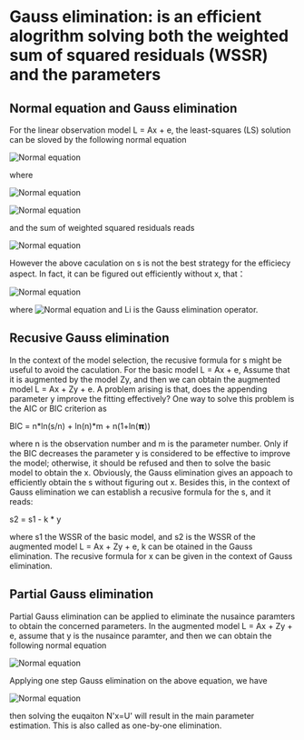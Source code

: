 # Gauss elimination: is an efficient alogrithm solving both the weighted sum of squared residuals (WSSR) and the parameters 

## Normal equation and Gauss elimination
For the linear observation model L = Ax + e, the least-squares (LS) solution can be sloved by the following normal equation

![Normal equation](https://latex.codecogs.com/svg.image?Nx=U)

where

![Normal equation](https://latex.codecogs.com/svg.image?U=A^TPA)

![Normal equation](https://latex.codecogs.com/svg.image?U=A^TPL)

and the sum of weighted squared residuals reads

   ![Normal equation](https://latex.codecogs.com/svg.image?s=V^TPV=(L-Ax)^T(L-Ax))

However the above caculation on s is not the best strategy for the efficiecy aspect. In fact, it can be figured out efficiently without x, that：

   ![Normal equation](https://latex.codecogs.com/svg.image?L_1L_2,...,L_(m-1)\begin{pmatrix}N&U\\\\U^T&S\\\\\end{pmatrix}=\begin{pmatrix}N_k&U_k\\\\O&s\\\\\end{pmatrix})

where ![Normal equation](https://latex.codecogs.com/svg.image?S=L^TL) and Li is the Gauss elimination operator.

## Recusive Gauss elimination
In the context of the model selection, the recusive formula for s might be useful to avoid the caculation. For the basic model L = Ax + e, Assume that it is augmented by the model Zy, and then we can obtain the augmented model L = Ax + Zy + e. A problem arising is that, does the appending parameter y improve the fitting effectively? One way to solve this problem is the AIC or BIC criterion as

  BIC = n*ln(s/n) + ln(n)*m + n(1+ln(𝝿))
  
where n is the observation number and m is the parameter number. Only if the BIC decreases the parameter y is considered to be effective to improve the model; otherwise, it should be refused and then to solve the basic model to obtain the x. Obviously, the Gauss elimination gives an appoach to efficiently obtain the s without figuring out x. Besides this, in the context of Gauss elimination we can establish a recusive formula for the s, and it reads:

   s2 = s1 - k * y

where s1 the WSSR of the basic model, and s2 is the WSSR of the augmented model L = Ax + Zy + e, k can be otained in the Gauss elimination. The recusive formula for x can be given in the context of Gauss elimination.

## Partial Gauss elimination

   Partial Gauss elimination can be applied to eliminate the nusaince paramters to obtain the concerned parameters. In the augmented model L = Ax + Zy + e, assume that y is the nusaince paramter, and then we can obtain the following normal equation
   
![Normal equation](https://latex.codecogs.com/svg.image?\begin{pmatrix}N_x_x&N_x_y\\\\N_y_x&N_y_y\\\\\end{pmatrix}=\begin{pmatrix}U_x\\\\U_y\end{pmatrix})

Applying one step Gauss elimination on the above equation, we have

![Normal equation](https://latex.codecogs.com/svg.image?\begin{pmatrix}N_x_x^{'}&0\\\\N_x_y&N_y_y\\\\\end{pmatrix}=\begin{pmatrix}U_x^{'}\\\\U_y\end{pmatrix})

then solving the euqaiton N'x=U' will result in the main parameter estimation. This is also called as one-by-one elimination.
